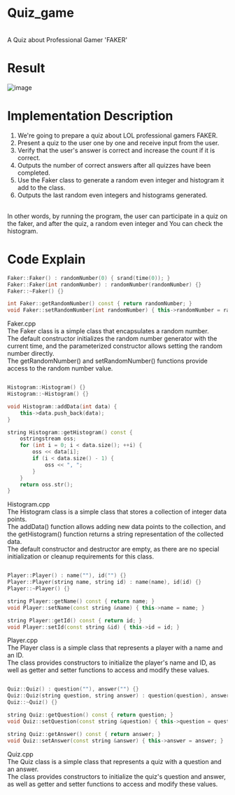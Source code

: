 # Quiz_game
<br>
A Quiz about Professional Gamer 'FAKER'
<br>

# Result
![image](https://github.com/LionelSeonuk/Quiz_Game/assets/167200555/d93bf4f9-6f31-43b7-bdc0-c2e0330114bd)

# Implementation Description
1. We're going to prepare a quiz about LOL professional gamers FAKER.
2. Present a quiz to the user one by one and receive input from the user.
3. Verify that the user's answer is correct and increase the count if it is correct.
4. Outputs the number of correct answers after all quizzes have been completed.
5. Use the Faker class to generate a random even integer and histogram it add to the class.
6. Outputs the last random even integers and histograms generated.
<br>
In other words, by running the program, the user can participate in a quiz on the faker, and after the quiz, a random even integer and
You can check the histogram.
<br>

# Code Explain
```cpp
Faker::Faker() : randomNumber(0) { srand(time(0)); }
Faker::Faker(int randomNumber) : randomNumber(randomNumber) {}
Faker::~Faker() {}

int Faker::getRandomNumber() const { return randomNumber; }
void Faker::setRandomNumber(int randomNumber) { this->randomNumber = randomNumber; }

```
Faker.cpp
<br>
The Faker class is a simple class that encapsulates a random number. 
<br>
The default constructor initializes the random number generator with the current time, and the parameterized constructor allows setting the random number directly. 
<br>
The getRandomNumber() and setRandomNumber() functions provide access to the random number value.
<br>
```cpp

Histogram::Histogram() {}
Histogram::~Histogram() {}

void Histogram::addData(int data) {
    this->data.push_back(data);
}

string Histogram::getHistogram() const {
    ostringstream oss;
    for (int i = 0; i < data.size(); ++i) {
        oss << data[i];
        if (i < data.size() - 1) {
            oss << ", ";
        }
    }
    return oss.str();
}
```
Histogram.cpp
<br>
The Histogram class is a simple class that stores a collection of integer data points. 
<br>
The addData() function allows adding new data points to the collection, and the getHistogram() function returns a string representation of the collected data.
<br>
The default constructor and destructor are empty, as there are no special initialization or cleanup requirements for this class.
<br>
```cpp

Player::Player() : name(""), id("") {}
Player::Player(string name, string id) : name(name), id(id) {}
Player::~Player() {}

string Player::getName() const { return name; }
void Player::setName(const string &name) { this->name = name; }

string Player::getId() const { return id; }
void Player::setId(const string &id) { this->id = id; }

```
Player.cpp
<br>
The Player class is a simple class that represents a player with a name and an ID.
<br>
The class provides constructors to initialize the player's name and ID, as well as getter and setter functions to access and modify these values.
<br>
```cpp

Quiz::Quiz() : question(""), answer("") {}
Quiz::Quiz(string question, string answer) : question(question), answer(answer) {}
Quiz::~Quiz() {}

string Quiz::getQuestion() const { return question; }
void Quiz::setQuestion(const string &question) { this->question = question; }

string Quiz::getAnswer() const { return answer; }
void Quiz::setAnswer(const string &answer) { this->answer = answer; }
```
Quiz.cpp
<br>
The Quiz class is a simple class that represents a quiz with a question and an answer.
<br>
The class provides constructors to initialize the quiz's question and answer, as well as getter and setter functions to access and modify these values.
<br>
